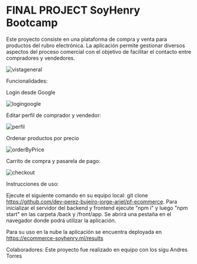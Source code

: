 # FINAL PROJECT SoyHenry Bootcamp


Este proyecto consiste en una plataforma de compra y venta para productos del rubro electrónica. La aplicación permite gestionar diversos aspectos del proceso comercial con el objetivo de facilitar el contacto entre compradores y vendedores.

![vistageneral](https://user-images.githubusercontent.com/97857484/190003605-e3372641-501d-4c0e-a10b-27d58408597f.jpg)


Funcionalidades:

Login desde Google

![logingoogle](https://user-images.githubusercontent.com/97857484/190002242-ba59fb61-aa04-43c9-b7e7-201a0a91dcce.jpg)

Editar perfil de comprador y vendedor:

![perfil](https://user-images.githubusercontent.com/97857484/190002285-c566015a-f7ea-4629-8e2b-eb6725c0fbcb.jpg)

Ordenar productos por precio

![orderByPrice](https://user-images.githubusercontent.com/97857484/190002527-e5744779-12f6-4e81-881f-e05d52a0b644.jpg)

Carrito de compra y pasarela de pago: 

![checkout](https://user-images.githubusercontent.com/97857484/190002149-39b9e14d-bbf3-4662-bd5f-1294b2230c55.jpg)

Instrucciones de uso:

Ejecute el siguiente comando en su equipo local: git clone https://github.com/dev-perez-bujeiro-jorge-ariel/pf-ecommerce.
Para inicializar el servidor del backend y frontend ejecute "npm i" y luego "npm start" en las carpeta /back y /front/app. Se abrirá una pestaña en el navegador donde podrá utilizar la aplicación.

Para su uso en la nube la aplicación se encuentra deployada en https://ecommerce-soyhenry.ml/results


Colaboradores:
Este proyecto fue realizado en equipo con los sigu
Andres Torres

